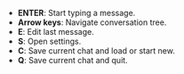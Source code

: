 - **ENTER**: Start typing a message.
- **Arrow keys**: Navigate conversation tree.
- **E**: Edit last message.
- **S**: Open settings.
- **C**: Save current chat and load or start new.
- **Q**: Save current chat and quit.